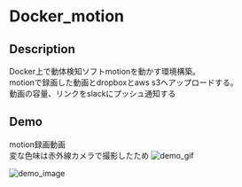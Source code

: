 Docker_motion
====


## Description
Docker上で動体検知ソフトmotionを動かす環境構築。  
motionで録画した動画とdropboxとaws s3へアップロードする。  
動画の容量、リンクをslackにプッシュ通知する

## Demo
motion録画動画  
変な色味は赤外線カメラで撮影したため
![demo_gif](https://user-images.githubusercontent.com/32236662/79457545-59659500-802b-11ea-8b66-e2d2498ef67d.gif)
　　

![demo_image](https://user-images.githubusercontent.com/32236662/79457485-40f57a80-802b-11ea-8547-f641f17872e3.jpg)